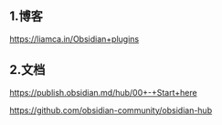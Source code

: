 
## 1.博客

https://liamca.in/Obsidian+plugins


## 2.文档

https://publish.obsidian.md/hub/00+-+Start+here

https://github.com/obsidian-community/obsidian-hub


